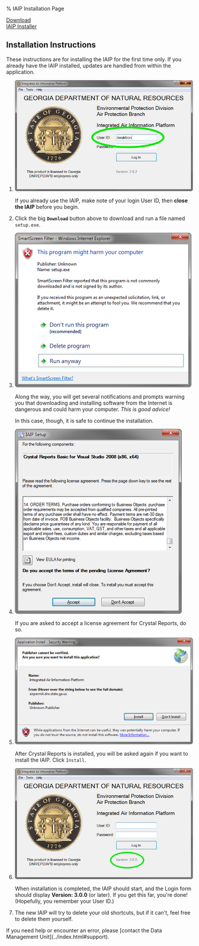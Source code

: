 % IAIP Installation Page

[Download  
IAIP Installer](setup.exe)

## Installation Instructions

These instructions are for installing the IAIP for the first time only. If you already have the IAIP installed, updates are handled from within the application.

1. ![User ID](screenshots/details-IAIP-userid.png)

    If you already use the IAIP, make note of your login User ID, then **close the IAIP** before you begin.

2. Click the big **`Download`** button above to download and run a file named `setup.exe`.

3. ![Example warning](screenshots/details-warning.png) 

    Along the way, you will get several notifications and prompts warning you that downloading and installing software from the Internet is dangerous and could harm your computer. *This is good advice!*

    In this case, though, it is safe to continue the installation.

4. ![Crystal Reports license agreement](screenshots/details-CR-license.png) 

    If you are asked to accept a license agreement for Crystal Reports, do so.

5. ![Application Install Security Warning](screenshots/details-install.png) 

    After Crystal Reports is installed, you will be asked again if you want to install the IAIP. Click `Install`.

6. ![IAIP login screen](screenshots/details-IAIP-final-circled.png) 

    When installation is completed, the IAIP should start, and the Login form should display **Version: 3.0.0** (or later). If you get this far, you're done! (Hopefully, you remember your User ID.)

7. The new IAIP will try to delete your old shortcuts, but if it can't, feel free to delete them yourself. 

<div class="highlight">If you need help or encounter an error, please [contact the Data Management Unit](../index.html#support).</div>
